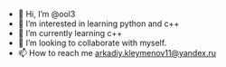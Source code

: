 - 👋 Hi, I’m @ool3
- 👀 I’m interested in learning python and c++
- 🌱 I’m currently learning c++
- 💞️ I’m looking to collaborate with myself.
- 📫 How to reach me arkadiy.kleymenov11@yandex.ru

<!---
ool3/ool3 is a ✨ special ✨ repository because its `README.md` (this file) appears on your GitHub profile.
You can click the Preview link to take a look at your changes.
--->
